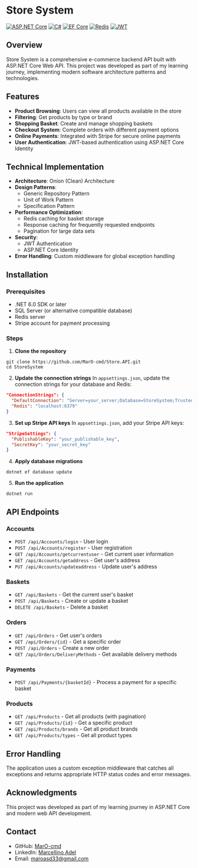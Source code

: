 # Store System

[![ASP.NET Core](https://img.shields.io/badge/ASP.NET%20Core-6.0-blue.svg)](https://dotnet.microsoft.com/en-us/apps/aspnet)
[![C#](https://img.shields.io/badge/C%23-10.0-purple.svg)](https://dotnet.microsoft.com/)
[![EF Core](https://img.shields.io/badge/EF%20Core-6.0-green.svg)](https://docs.microsoft.com/en-us/ef/core/)
[![Redis](https://img.shields.io/badge/Redis-Cache-red.svg)](https://redis.io/)
[![JWT](https://img.shields.io/badge/JWT-Auth-orange.svg)](https://jwt.io/)

## Overview

Store System is a comprehensive e-commerce backend API built with ASP.NET Core Web API. This project was developed as part of my learning journey, implementing modern software architecture patterns and technologies.

## Features

* **Product Browsing**: Users can view all products available in the store
* **Filtering**: Get products by type or brand
* **Shopping Basket**: Create and manage shopping baskets
* **Checkout System**: Complete orders with different payment options
* **Online Payments**: Integrated with Stripe for secure online payments
* **User Authentication**: JWT-based authentication using ASP.NET Core Identity

## Technical Implementation

* **Architecture**: Onion (Clean) Architecture
* **Design Patterns**:
   * Generic Repository Pattern
   * Unit of Work Pattern
   * Specification Pattern
* **Performance Optimization**:
   * Redis caching for basket storage
   * Response caching for frequently requested endpoints
   * Pagination for large data sets
* **Security**:
   * JWT Authentication
   * ASP.NET Core Identity
* **Error Handling**: Custom middleware for global exception handling

## Installation

### Prerequisites
* .NET 6.0 SDK or later
* SQL Server (or alternative compatible database)
* Redis server
* Stripe account for payment processing

### Steps
1. **Clone the repository**

```
git clone https://github.com/MarO-cmd/Store.API.git
cd StoreSystem
```

2. **Update the connection strings**
In `appsettings.json`, update the connection strings for your database and Redis:

```json
"ConnectionStrings": {
  "DefaultConnection": "Server=your_server;Database=StoreSystem;Trusted_Connection=True;MultipleActiveResultSets=true",
  "Redis": "localhost:6379"
}
```

3. **Set up Stripe API keys**
In `appsettings.json`, add your Stripe API keys:

```json
"StripeSettings": {
  "PublishableKey": "your_publishable_key",
  "SecretKey": "your_secret_key"
}
```

4. **Apply database migrations**

```
dotnet ef database update
```

5. **Run the application**

```
dotnet run
```

## API Endpoints

### Accounts
* `POST /api/Accounts/login` - User login
* `POST /api/Accounts/register` - User registration
* `GET /api/Accounts/getcurrentuser` - Get current user information
* `GET /api/Accounts/getaddress` - Get user's address
* `PUT /api/Accounts/updateaddress` - Update user's address

### Baskets
* `GET /api/Baskets` - Get the current user's basket
* `POST /api/Baskets` - Create or update a basket
* `DELETE /api/Baskets` - Delete a basket

### Orders
* `GET /api/Orders` - Get user's orders
* `GET /api/Orders/{id}` - Get a specific order
* `POST /api/Orders` - Create a new order
* `GET /api/Orders/DeliveryMethods` - Get available delivery methods

### Payments
* `POST /api/Payments/{basketId}` - Process a payment for a specific basket

### Products
* `GET /api/Products` - Get all products (with pagination)
* `GET /api/Products/{id}` - Get a specific product
* `GET /api/Products/brands` - Get all product brands
* `GET /api/Products/types` - Get all product types

## Error Handling

The application uses a custom exception middleware that catches all exceptions and returns appropriate HTTP status codes and error messages.

## Acknowledgments

This project was developed as part of my learning journey in ASP.NET Core and modern web API development.

## Contact

- GitHub: [MarO-cmd](https://github.com/MarO-cmd)
- LinkedIn: [Marcellino Adel](https://www.linkedin.com/in/marcellino-adel-752b17235/)
- Email: maroasd33@gmail.com
